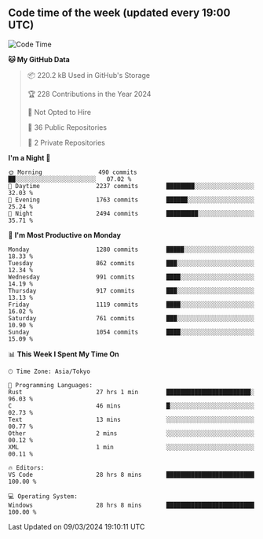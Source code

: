 ## Code time of the week (updated every 19:00 UTC)

<!--START_SECTION:waka-->
![Code Time](http://img.shields.io/badge/Code%20Time-2%2C784%20hrs%2042%20mins-blue)

**🐱 My GitHub Data** 

> 📦 220.2 kB Used in GitHub's Storage 
 > 
> 🏆 228 Contributions in the Year 2024
 > 
> 🚫 Not Opted to Hire
 > 
> 📜 36 Public Repositories 
 > 
> 🔑 2 Private Repositories 
 > 
**I'm a Night 🦉** 

```text
🌞 Morning                490 commits         ██░░░░░░░░░░░░░░░░░░░░░░░   07.02 % 
🌆 Daytime                2237 commits        ████████░░░░░░░░░░░░░░░░░   32.03 % 
🌃 Evening                1763 commits        ██████░░░░░░░░░░░░░░░░░░░   25.24 % 
🌙 Night                  2494 commits        █████████░░░░░░░░░░░░░░░░   35.71 % 
```
📅 **I'm Most Productive on Monday** 

```text
Monday                   1280 commits        █████░░░░░░░░░░░░░░░░░░░░   18.33 % 
Tuesday                  862 commits         ███░░░░░░░░░░░░░░░░░░░░░░   12.34 % 
Wednesday                991 commits         ████░░░░░░░░░░░░░░░░░░░░░   14.19 % 
Thursday                 917 commits         ███░░░░░░░░░░░░░░░░░░░░░░   13.13 % 
Friday                   1119 commits        ████░░░░░░░░░░░░░░░░░░░░░   16.02 % 
Saturday                 761 commits         ███░░░░░░░░░░░░░░░░░░░░░░   10.90 % 
Sunday                   1054 commits        ████░░░░░░░░░░░░░░░░░░░░░   15.09 % 
```


📊 **This Week I Spent My Time On** 

```text
🕑︎ Time Zone: Asia/Tokyo

💬 Programming Languages: 
Rust                     27 hrs 1 min        ████████████████████████░   96.03 % 
C                        46 mins             █░░░░░░░░░░░░░░░░░░░░░░░░   02.73 % 
Text                     13 mins             ░░░░░░░░░░░░░░░░░░░░░░░░░   00.77 % 
Other                    2 mins              ░░░░░░░░░░░░░░░░░░░░░░░░░   00.12 % 
XML                      1 min               ░░░░░░░░░░░░░░░░░░░░░░░░░   00.11 % 

🔥 Editors: 
VS Code                  28 hrs 8 mins       █████████████████████████   100.00 % 

💻 Operating System: 
Windows                  28 hrs 8 mins       █████████████████████████   100.00 % 
```


 Last Updated on 09/03/2024 19:10:11 UTC
<!--END_SECTION:waka-->